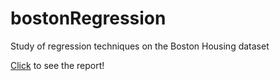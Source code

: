 # bostonRegression
Study of regression techniques on the Boston Housing dataset

[Click](http://rpubs.com/mr-hn/464806) to see the report!
